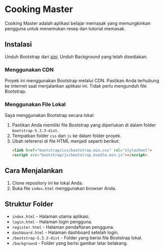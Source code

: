 # Cooking Master

Cooking Master adalah aplikasi belajar memasak yang memungkinkan pengguna untuk menemukan resep dan tutorial memasak.

## Instalasi
Unduh Bootstrap dari [sini](https://getbootstrap.com/docs/5.3/getting-started/download/).
Unduh Background yang telah disediakan.

### Menggunakan CDN
Proyek ini menggunakan Bootstrap melalui CDN. Pastikan Anda terhubung ke internet saat menjalankan aplikasi ini. Tidak perlu mengunduh file Bootstrap.

### Menggunakan File Lokal
Saya menggunakan Bootstrap secara lokal:
1. Pastikan Anda memiliki file Bootstrap yang diperlukan di dalam folder `bootstrap-5.3.3-dist`.
2. Tempatkan folder `css` dan `js` ke dalam folder proyek.
3. Ubah referensi di file HTML menjadi seperti berikut:
    ```html
    <link href="bootstrap/css/bootstrap.min.css" rel="stylesheet">
    <script src="bootstrap/js/bootstrap.bundle.min.js"></script>
    ```

## Cara Menjalankan

1. Clone repository ini ke lokal Anda.
2. Buka file `index.html` menggunakan browser Anda.

## Struktur Folder

- `index.html` - Halaman utama aplikasi.
- `login.html` - Halaman login pengguna.
- `register.html` - Halaman pendaftaran pengguna.
- `dashboard.html` - Halaman dashboard setelah login.
- `/bootstrap-5.3.3-dist` - Folder yang berisi file Bootstrap lokal.
- `/background` - Folder yang berisi gambar latar belakang.

